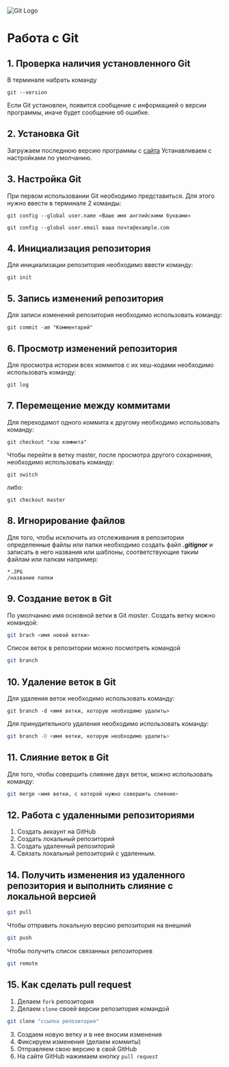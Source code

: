 ![Git Logo](git_logo.JPG)
# Работа с Git
## 1. Проверка наличия установленного Git
В терминале набрать команду 
```
git --version
```
Если Git установлен, появится сообщение с информацией о версии программы, иначе будет сообщение об ошибке.
## 2. Установка Git
Загружаем последнюю версию программы с
 [сайта](https://git-scm.com/downloads)
 Устанавливаем с настройками по умолчанию.
## 3. Настройка Git
 При первом использовании Git необходимо представиться.
Для этого нужно ввести в терминале 2 команды:
```
git config --global user.name «Ваше имя английскими буквами»
```
```
git config --global user.email ваша почта@example.com
```
## 4. Инициализация репозитория 
 Для инициализации репозитория необходимо ввести команду: 
 ```
 git init
 ```
## 5. Запись изменений репозитория 
 Для записи изменений репозитория необходимо использовать команду:
 ```
 git commit -am "Комментарий"
 ```
## 6. Просмотр изменений репозитория 
 Для просмотра истории всех коммитов с их хеш-кодами необходимо использовать команду:
 ```
 git log
 ```
## 7. Перемещение между коммитами
Для переходамот одного коммита к другому необходимо использовать команду:
```
git checkout "хэш коммита"
``` 
Чтобы перейти в ветку master, после просмотра другого сохарнения, необходимо использовать команду:
```
git switch
```
либо:
```
git checkout master
```
## 8. Игнорирование файлов
Для того, чтобы исключить из отслеживания в репозитории определенные файлы или папки необходимо создать файл ***.gitignor*** и записать в него названия или шаблоны, соответствующие таким файлам или папкам например:
```
*.JPG
/название папки
```
## 9. Создание веток в Git
По умолчанию имя основной ветки в Git *master*.
Создать ветку можно командой: 
```bash
git brach <имя новой ветки>
```
Список веток в репозитории можно посмотреть командой 
```bash
git branch
```
## 10. Удаление веток в Git
Для удаления веток необходимо использовать команду: 
```
git branch -d <имя ветки, которую необходимо удалить>
```
Для принудительного удаления необходимо использовать команду:
```bash
git branch -D <имя ветки, которую необходимо удалить>
```
## 11. Cлияние веток в Git
Для того, чтобы совершить слияние двух веток, можно использовать команду:
```bash
git merge <имя ветки, c которой нужно совершить слияние>
```
## 12. Работа с удаленными репозиториями

1. Создать аккаунт на GitHub
2. Создать локальный репозиторий
3. Создать удаленный репозиторий
4. Связать локальный репозиторий с удаленным.
 
## 14. Получить изменения из удаленного репозитория и выполнить слияние с локальной версией 
```bash
git pull
```
 Чтобы отправить локальную версию репозитория на внешний 
 ```bash
 git push
 ```
 
 Чтобы получить список связанных репозиториев 
 ```bash
 git remote
 ```

## 15. Как сделать pull request 
 1. Делаем `fork` репозитория
 2. Делаем `clone` своей версии репозитория командой 
 ```bash
 git clone "ссылка репозитория"
 ```
 3. Создаем новую ветку и в нее вносим изменения
 4. Фиксируем изменения (делаем коммиты)
 5. Отправляем свою версию в свой GitHub 
 6. На сайте GitHub нажимаем кнопку `pull request`